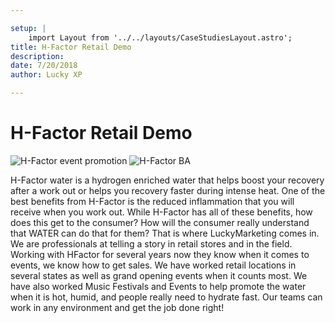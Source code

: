 ```yaml
---

setup: |
    import Layout from '../../layouts/CaseStudiesLayout.astro';
title: H-Factor Retail Demo
description:
date: 7/20/2018
author: Lucky XP

---
```


# H-Factor Retail Demo

![H-Factor event promotion](https://luckyxp.sirv.com/Case%20Studies/HFactorRetailDemo/HFactorRetailDemo1.png)
![H-Factor BA](https://luckyxp.sirv.com/Case%20Studies/HFactorRetailDemo/HFactorRetailDemo2.jpg)


H-Factor water is a hydrogen enriched water that helps boost your recovery after a work out or helps you recovery faster during intense heat. One of the best benefits from H-Factor is the reduced inflammation that you will receive when you work out.
While H-Factor has all of these benefits, how does this get to the consumer? How will the consumer really understand that WATER can do that for them? That is where LuckyMarketing comes in. We are professionals at telling a story in retail stores and in the field. Working with HFactor for several years now they know when it comes to events, we know how to get sales. We have worked retail locations in several states as well as grand opening events when it counts most. We have also worked Music Festivals and Events to help promote the water when it is hot, humid, and people really need to hydrate fast.
Our teams can work in any environment and get the job done right!